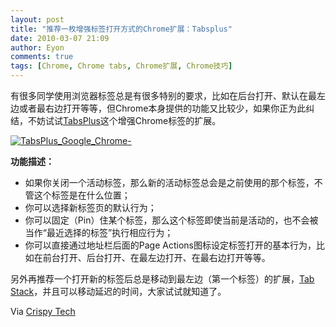 ```yaml
---
layout: post
title: "推荐一枚增强标签打开方式的Chrome扩展：Tabsplus"
date: 2010-03-07 21:09
author: Eyon
comments: true
tags: [Chrome, Chrome tabs, Chrome扩展, Chrome技巧]
---
```

有很多同学使用浏览器标签总是有很多特别的要求，比如在后台打开、默认在最左边或者最右边打开等等，但Chrome本身提供的功能又比较少，如果你正为此纠结，不妨试试[TabsPlus](https://chrome.google.com/extensions/detail/nikomkkhhpfoeamojhhgpfkpkdlfhfii)这个增强Chrome标签的扩展。

<a href="http://img.chromi.org/2010/03/TabsPlus_Google_Chrome-.jpg">![](http://img.chromi.org/2010/03/TabsPlus_Google_Chrome-.jpg "TabsPlus_Google_Chrome-")</a>

**功能描述：**



*   如果你关闭一个活动标签，那么新的活动标签总会是之前使用的那个标签，不管这个标签是在什么位置；
*   你可以选择新标签页的默认行为；
*   你可以固定（Pin）住某个标签，那么这个标签即使当前是活动的，也不会被当作“最近选择的标签”执行相应行为；
*   你可以直接通过地址栏后面的Page Actions图标设定标签打开的基本行为，比如在前台打开、后台打开、在最左边打开、在最右边打开等等。

另外再推荐一个打开新的标签后总是移动到最左边（第一个标签）的扩展，[Tab Stack](https://chrome.google.com/extensions/detail/gfpdghcockbpiokcaaagmnneioeopnnb)，并且可以移动延迟的时间，大家试试就知道了。

Via [Crispy Tech](http://www.crispytech.com/2010/02/22/change-default-tab-ordering-google-chrome-extensions/)
